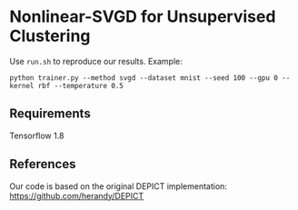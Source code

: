 # Nonlinear-SVGD for Unsupervised Clustering 

Use `run.sh` to reproduce our results. Example:

    python trainer.py --method svgd --dataset mnist --seed 100 --gpu 0 --kernel rbf --temperature 0.5

## Requirements
Tensorflow 1.8

## References
Our code is based on the original DEPICT implementation:
https://github.com/herandy/DEPICT

